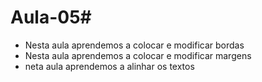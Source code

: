 # Aula-05#
- Nesta aula aprendemos a colocar e modificar bordas
- Nesta aula aprendemos a colocar e modificar margens
- neta aula aprendemos a alinhar os textos